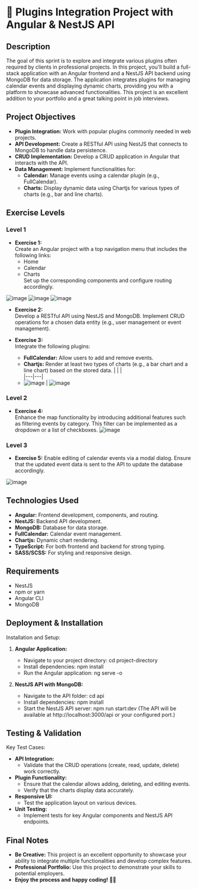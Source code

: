 # 🚀 Plugins Integration Project with Angular & NestJS API

## Description
The goal of this sprint is to explore and integrate various plugins often required by clients in professional projects. In this project, you'll build a full-stack application with an Angular frontend and a NestJS API backend using MongoDB for data storage. The application integrates plugins for managing calendar events and displaying dynamic charts, providing you with a platform to showcase advanced functionalities. This project is an excellent addition to your portfolio and a great talking point in job interviews.

## Project Objectives
- **Plugin Integration:** Work with popular plugins commonly needed in web projects.
- **API Development:** Create a RESTful API using NestJS that connects to MongoDB to handle data persistence.
- **CRUD Implementation:** Develop a CRUD application in Angular that interacts with the API.
- **Data Management:** Implement functionalities for:
  - **Calendar:** Manage events using a calendar plugin (e.g., FullCalendar).
  - **Charts:** Display dynamic data using Chartjs for various types of charts (e.g., bar and line charts).

## Exercise Levels

### Level 1
- **Exercise 1:**  
  Create an Angular project with a top navigation menu that includes the following links:
  - Home
  - Calendar
  - Charts  
  Set up the corresponding components and configure routing accordingly.

![image](https://github.com/user-attachments/assets/1de2b83f-63ef-4f28-a0cf-528822e85cde)
![image](https://github.com/user-attachments/assets/921335db-d8e7-484f-8fff-a689c05f3894)
![image](https://github.com/user-attachments/assets/a91e8cd2-6765-467e-a5cf-b064fda6a2f0)




- **Exercise 2:**  
  Develop a RESTful API using NestJS and MongoDB. Implement CRUD operations for a chosen data entity (e.g., user management or event management).

- **Exercise 3:**  
  Integrate the following plugins:
  - **FullCalendar:** Allow users to add and remove events.
  - **Chartjs:** Render at least two types of charts (e.g., a bar chart and a line chart) based on the stored data.
|   |   |  
|---|---|
  - ![image](https://github.com/user-attachments/assets/d4cde270-8dbc-4903-9acc-325ed5e280d9)  |  ![image](https://github.com/user-attachments/assets/bb2819c4-6719-4e7a-a961-149c580f9308)

### Level 2
- **Exercise 4:**  
  Enhance the map functionality by introducing additional features such as filtering events by category. This filter can be implemented as a dropdown or a list of checkboxes.
![image](https://github.com/user-attachments/assets/798cbf85-81a1-4483-a716-f7ff2fb16b62)

### Level 3
- **Exercise 5:**
  Enable editing of calendar events via a modal dialog. Ensure that the updated event data is sent to the API to update the database accordingly.

![image](https://github.com/user-attachments/assets/3a42b7e8-723a-4d74-93e3-eb21d455c856)

## Technologies Used
- **Angular:** Frontend development, components, and routing.
- **NestJS:** Backend API development.
- **MongoDB:** Database for data storage.
- **FullCalendar:** Calendar event management.
- **Chartjs:** Dynamic chart rendering.
- **TypeScript:** For both frontend and backend for strong typing.
- **SASS/SCSS:** For styling and responsive design.

## Requirements
- NestJS
- npm or yarn
- Angular CLI
- MongoDB

## Deployment & Installation

Installation and Setup:
1. **Angular Application:**
   - Navigate to your project directory:
     cd project-directory
   - Install dependencies:
     npm install
   - Run the Angular application:
     ng serve -o

2. **NestJS API with MongoDB:**
   - Navigate to the API folder:
     cd api
   - Install dependencies:
     npm install
   - Start the NestJS API server:
     npm run start:dev
   (The API will be available at http://localhost:3000/api or your configured port.)

## Testing & Validation
Key Test Cases:
- **API Integration:**
  - Validate that the CRUD operations (create, read, update, delete) work correctly.
- **Plugin Functionality:**
  - Ensure that the calendar allows adding, deleting, and editing events.
  - Verify that the charts display data accurately.
- **Responsive UI:**
  - Test the application layout on various devices.
- **Unit Testing:**
  - Implement tests for key Angular components and NestJS API endpoints.

## Final Notes
- **Be Creative:** This project is an excellent opportunity to showcase your ability to integrate multiple functionalities and develop complex features.
- **Professional Portfolio:** Use this project to demonstrate your skills to potential employers.
- **Enjoy the process and happy coding!** 🚀✨
